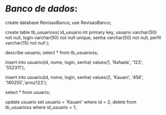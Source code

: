 # *Banco de dados*: 

create database RevisaoBanco;
use RevisaoBanco;

create table tb_usuarioss(
id_usuario int primary key,
usuario varchar(50) not null,
login varchar(50) not null unique,
senha varchar(50) not null,
perfil varchar(15) not null
);


describe usuario;
select * from tb_usuarioss;

insert into usuario(id, nome, login, senha)
values(1, 'Rafaela', '123', '552311');

insert into usuario(id, nome, login, senha)
values(2, 'Kauani', '456', '160255','arroz123');

select * from usuario;

update usuario set usuario = 'Kauani' where id = 2;
delete from tb_usuarioss where id_usuario = 1;
